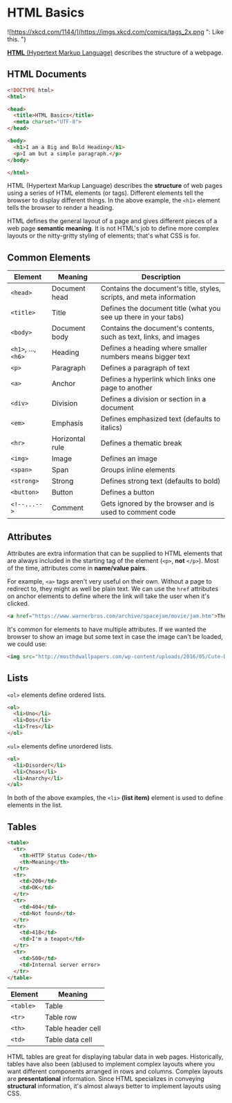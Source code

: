 # HTML Basics

![https://xkcd.com/1144/](https://imgs.xkcd.com/comics/tags_2x.png "<A>: Like </a>this.&nbsp;")

[__HTML__ (Hypertext Markup Language)](https://en.wikipedia.org/wiki/HTML) describes the structure of a webpage.

## HTML Documents

```html
<!DOCTYPE html>
<html>

<head>
  <title>HTML Basics</title>
  <meta charset="UTF-8">
</head>

<body>
  <h1>I am a Big and Bold Heading</h1>
  <p>I am but a simple paragraph.</p>
</body>

</html>
```

HTML (Hypertext Markup Language) describes the __structure__ of web pages using a series of HTML elements (or tags). Different elements tell the browser to display different things. In the above example, the `<h1>` element tells the browser to render a heading.

HTML defines the general layout of a page and gives different pieces of a web page __semantic meaning__. It is not HTML's job to define more complex layouts or the nitty-gritty styling of elements; that's what CSS is for.

## Common Elements

| Element             | Meaning         | Description                                                          |
| ------------------- | --------------- | -------------------------------------------------------------------- |
| `<head>`            | Document head   | Contains the document's title, styles, scripts, and meta information |
| `<title>`           | Title           | Defines the document title (what you see up there in your tabs)      |
| `<body>`            | Document body   | Contains the document's contents, such as text, links, and images    |
| `<h1>`, ..., `<h6>` | Heading         | Defines a heading where smaller numbers means bigger text            |
| `<p>`               | Paragraph       | Defines a paragraph of text                                          |
| `<a>`               | Anchor          | Defines a hyperlink which links one page to another                  |
| `<div>`             | Division        | Defines a division or section in a document                          |
| `<em>`              | Emphasis        | Defines emphasized text (defaults to italics)                        |
| `<hr>`              | Horizontal rule | Defines a thematic break                                             |
| `<img>`             | Image           | Defines an image                                                     |
| `<span>`            | Span            | Groups inline elements                                               |
| `<strong>`          | Strong          | Defines strong text (defaults to bold)                               |
| `<button>`          | Button          | Defines a button                                                     |
| `<!--...-->`        | Comment         | Gets ignored by the browser and is used to comment code              |

## Attributes

Attributes are extra information that can be supplied to HTML elements that are always included in the starting tag of the element (`<p>`, __not__ `</p>`). Most of the time, attributes come in __name/value pairs__.

For example, `<a>` tags aren't very useful on their own. Without a page to redirect to, they might as well be plain text. We can use the `href` attributes on anchor elements to define where the link will take the user when it's clicked.

```html
<a href="https://www.warnerbros.com/archive/spacejam/movie/jam.htm">The pinnacle of web design.</a>
```

It's common for elements to have multiple attributes. If we wanted the browser to show an image but some text in case the image can't be loaded, we could use:

```html
<img src="http://mosthdwallpapers.com/wp-content/uploads/2016/05/Cute-Dog-Wallpapers-Free.jpg" alt="This is a really cute picture. Too bad it failed to load.">
```

## Lists

`<ol>` elements define ordered lists.

```html
<ol>
  <li>Uno</li>
  <li>Dos</li>
  <li>Tres</li>
</ol>
```

`<ul>` elements define unordered lists.

```html
<ul>
  <li>Disorder</li>
  <li>Choas</li>
  <li>Anarchy</li>
</ul>
```

In both of the above examples, the `<li>` __(list item)__ element is used to define elements in the list.

## Tables

```html
<table>
  <tr>
    <th>HTTP Status Code</th>
    <th>Meaning</th>
  </tr>
  <tr>
    <td>200</td>
    <td>OK</td>
  </tr>
  <tr>
    <td>404</td>
    <td>Not found</td>
  </tr>
  <tr>
    <td>418</td>
    <td>I'm a teapot</td>
  </tr>
  <tr>
    <td>500</td>
    <td>Internal server error>
  </tr>
</table>
```

| Element   | Meaning           |
| --------- | ----------------- |
| `<table>` | Table             |
| `<tr>`    | Table row         |
| `<th>`    | Table header cell |
| `<td>`    | Table data cell   |

HTML tables are great for displaying tabular data in web pages. Historically, tables have also been (ab)used to implement complex layouts where you want different components arranged in rows and columns. Complex layouts are __presentational__ information. Since HTML specializes in conveying __structural__ information, it's almost always better to implement layouts using CSS.
